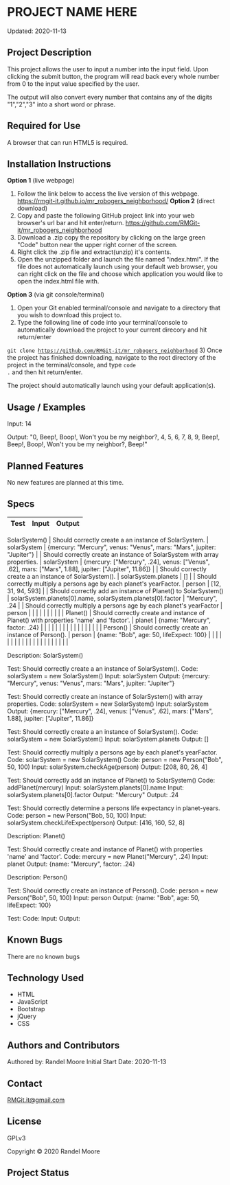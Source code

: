 # **PROJECT NAME HERE**
Updated: 2020-11-13
## **Project Description**
This project allows the user to input a number into the input field.  Upon clicking the submit button, the program will read back every whole number from 0 to the input value specified by the user.

The output will also convert every number that contains any of the digits "1","2","3" into a short word or phrase.
## **Required for Use**
A browser that can run HTML5 is required.
## **Installation Instructions**
**Option 1** (live webpage)
1) Follow the link below to access the live version of this webpage.
https://rmgit-it.github.io/mr_robogers_neighborhood/
**Option 2** (direct download)
1) Copy and paste the following GitHub project link into your web browser's url bar and hit enter/return. https://github.com/RMGit-it/mr_robogers_neighborhood
2) Download a .zip copy the repository by clicking on the large green "Code" button near the upper right corner of the screen.
3) Right click the .zip file and extract(unzip) it's contents.
4) Open the unzipped folder and launch the file named "index.html".  If the file does not automatically launch using your default web browser, you can right click on the file and choose which application you would like to open the index.html file with.

**Option 3** (via git console/terminal)
1) Open your Git enabled terminal/console and navigate to a directory that you wish to download this project to.
2) Type the following line of code into your terminal/console to automatically download the project to your current direcory and hit return/enter

<code>git clone https://github.com/RMGit-it/mr_robogers_neighborhood</code>
3) Once the project has finished downloading, navigate to the root directory of the project in the terminal/console, and type <code>code .</code> and then hit return/enter.

The project should automatically launch using your default application(s).
## **Usage / Examples**
Input: 14

Output: "0, Beep!, Boop!, Won't you be my neighbor?, 4, 5, 6, 7, 8, 9, Beep!, Beep!, Boop!, Won't you be my neighbor?, Beep!"
## **Planned Features**
No new features are planned at this time.
## **Specs**
| Test | Input | Output |
| :-- | :--| :-- |
SolarSystem()
| Should correctly create a an instance of SolarSystem. | solarSystem | {mercury: "Mercury", venus: "Venus", mars: "Mars", jupiter: "Jupiter"} |
| Should correctly create an instance of SolarSystem with array properties. | solarSystem | {mercury: ["Mercury", .24], venus: ["Venus", .62], mars: ["Mars", 1.88], jupiter: ["Jupiter", 11.86]}  |
| Should correctly create a an instance of SolarSystem(). | solarSystem.planets | [] |
| Should correctly multiply a persons age by each planet's yearFactor. | person | [12, 31, 94, 593] |
| Should correctly add an instance of Planet() to SolarSystem() | solarSystem.planets[0].name, solarSystem.planets[0].factor | "Mercury", .24 |
| Should correctly multiply a persons age by each planet's yearFactor | person |  |
|  |  |  |
|  |  |  |
Planet()
| Should correctly create and instance of Planet() with properties 'name' and 'factor'. | planet | {name: "Mercury", factor: .24} |
|  |  |  |
|  |  |  |
|  |  |  |
|  |  |  |
Person()
| Should correctly create an instance of Person(). | person | {name: "Bob", age: 50, lifeExpect: 100} |
|  |  |  |
|  |  |  |
|  |  |  |
|  |  |  |
|  |  |  |


Description: SolarSystem()

Test: Should correctly create a an instance of SolarSystem().
Code: solarSystem = new SolarSystem()
Input: solarSystem
Output: {mercury: "Mercury", venus: "Venus", mars: "Mars", jupiter: "Jupiter"}

Test: Should correctly create an instance of SolarSystem() with array properties.
Code: solarSystem = new SolarSystem()
Input: solarSystem
Output: {mercury: ["Mercury", .24], venus: ["Venus", .62], mars: ["Mars", 1.88], jupiter: ["Jupiter", 11.86]} 

Test: Should correctly create a an instance of SolarSystem().
Code: solarSystem = new SolarSystem()
Input: solarSystem.planets
Output: []

Test: Should correctly multiply a persons age by each planet's yearFactor.
Code: solarSystem = new SolarSystem()
Code: person = new Person("Bob", 50, 100)
Input: solarSystem.checkAge(person)
Output: [208, 80, 26, 4]

Test: Should correctly add an instance of Planet() to SolarSystem()
Code: addPlanet(mercury)
Input: solarSystem.planets[0].name
Input: solarSystem.planets[0].factor
Output: "Mercury"
Output: .24

Test: Should correctly determine a persons life expectancy in planet-years.
Code: person = new Person("Bob, 50, 100)
Input: solarSystem.checkLifeExpect(person)
Output: [416, 160, 52, 8]

Description: Planet()

Test: Should correctly create and instance of Planet() with properties 'name' and 'factor'.
Code: mercury = new Planet("Mercury", .24)
Input: planet
Output: {name: "Mercury", factor: .24}

Description: Person()

Test: Should correctly create an instance of Person().
Code: person = new Person("Bob", 50, 100)
Input: person
Output: {name: "Bob", age: 50, lifeExpect: 100}

Test:
Code:
Input:
Output:

## **Known Bugs**
There are no known bugs
## **Technology Used**
* HTML
* JavaScript
* Bootstrap
* jQuery
* CSS
## **Authors and Contributors**
Authored by: Randel Moore
Initial Start Date: 2020-11-13
## **Contact**
RMGit.it@gmail.com
## **License**

GPLv3

Copyright © 2020 Randel Moore

## **Project Status**
